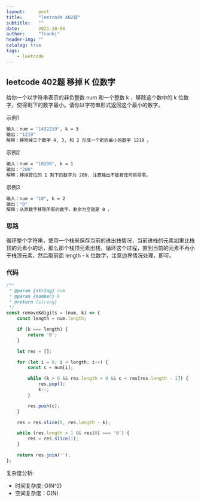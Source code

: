 ```yaml
---
layout:     post
title:      "leetcode 402题"
subtitle:   ""
date:       2021-10-06
author:     "franki"
header-img: ""
catalog: true
tags:
    - leetcode
---
```


## leetcode 402题 移掉 K 位数字

给你一个以字符串表示的非负整数 num 和一个整数 k ，移除这个数中的 k 位数字，使得剩下的数字最小。请你以字符串形式返回这个最小的数字。

示例1

```bash
输入：num = "1432219", k = 3
输出："1219"
解释：移除掉三个数字 4, 3, 和 2 形成一个新的最小的数字 1219 。
```

示例2

```bash
输入：num = "10200", k = 1
输出："200"
解释：移掉首位的 1 剩下的数字为 200. 注意输出不能有任何前导零。
```

示例3

```bash
输入：num = "10", k = 2
输出："0"
解释：从原数字移除所有的数字，剩余为空就是 0 。
```

### 思路

循环整个字符串，使用一个栈来保存当前的进出栈情况，当前进栈的元素如果比栈顶的元素小的话，那么那个栈顶元素出栈，循环这个过程，直到当前的元素不再小于栈顶元素，然后取前面 length - k 位数字，注意边界情况处理，即可。

### 代码

```js
/**
 * @param {string} num
 * @param {number} k
 * @return {string}
 */
const removeKdigits = (num, k) => {
    const length = num.length;

    if (k === length) {
        return '0';
    }

    let res = [];

    for (let i = 0; i < length; i++) {
        const c = num[i];

        while (k > 0 && res.length > 0 && c < res[res.length - 1]) {
            res.pop();
            k--;
        }

        res.push(c);
    }

    res = res.slice(0, res.length - k);

    while (res.length > 1 && res[0] === '0') {
        res = res.slice(1);
    }

    return res.join('');
};
```

复杂度分析:

- 时间复杂度: O(N^2)
- 空间复杂度：O(N)
